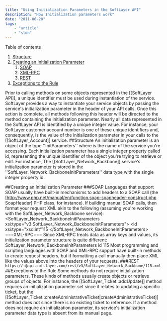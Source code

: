 ```yaml
---
title: "Using Initialization Parameters in the SoftLayer API"
description: "How Initialization parameters work"
date: "2011-06-20"
tags:
    - "article"
    - "sldn"
---
```




<script type="text/javascript">toc_collapse=0;</script><div class="toc" id="toc4">
<div class="toc-title">Table of contents<span class="toc-toggle-message">&nbsp;</span></div>
<div class="toc-list">
<ol>
<li class="toc-level-1"><a href="#Structure">Structure</a></li>
<li class="toc-level-1"><a href="#Creating_an_Initialization_Parameter">Creating an Initialization Parameter</a>
<ol>
<li class="toc-level-2"><a href="#SOAP">SOAP</a></li>
<li class="toc-level-2"><a href="#XML-RPC">XML-RPC</a></li>
<li class="toc-level-2"><a href="#REST">REST</a></li>
</ol>
</li>
<li class="toc-level-1"><a href="#Exceptions_to_the_Rule">Exceptions to the Rule</a></li>
</ol>
</div>
</div>
Prior to calling methods on some objects represented in the [[SoftLayer API]], a unique identifier must be used during instantiation of the service.  SoftLayer provides a way to instantiate your service objects by passing the service's initialization parameter in the header of your API calls.  Once this action is complete, all methods following this header will be directed to the method containing the initialization parameter.  
Nearly all data represented in the SoftLayer API is identified by a unique integer value. For instance, your SoftLayer customer account number is one of these unique identifiers and, consequently, is the value of the initialization parameter in your calls to the [[SoftLayer_Account]] service.
##Structure
An initialization parameter is an object of the type <SoftLayer_Service>''InitParameters'' where <SoftLayer_Service> is the name of the service you're accessing. Each initialization parameter has a single integer property called id, representing the unique identifier of the object you're trying to retrieve or edit. For instance, The [[SoftLayer_Network_Backbone]] service's initialization parameter is stored in the ''SoftLayer_Network_BackboneInitParameters'' data type with the single integer property id.

##Creating an Initialization Parameter
###SOAP
Languages that support SOAP usually have built-in mechanisms to add headers to a SOAP call (the [http://www.php.net/manual/en/function.soap-soapheader-construct.php SoapHeader] PHP class, for instance). If building manual SOAP calls, then format your request XML akin to the following (assuming you're working with the SoftLayer_Network_Backbone service):
<xml>
<SoftLayer_Network_BackboneInitParameters xsi:type="v3:SoftLayer_Network_BackboneInitParameters">
    <id xsi:type="xsd:int"115</id>
</SoftLayer_Network_BackboneInitParameters>
</xml>
===XML-RPC===
Since XML-RPC treats data as array keys and values, its initialization parameter structure is quite different:
<xml>
<struct>
  <member>
    <name>SoftLayer_Network_BackboneInitParameters</name>
    <value>
      <struct>
        <member>
          <name>id</name>
          <value>
            <int>115</int>
          </value>
        </member>
      </struct>
    </value>
  </member>
</struct>
</xml>
Most programming and scripting languages with SOAP and XML-RPC support have built-in methods to create request headers, but if formatting a call manually then place XML like the values above into the headers of your requests.
###REST
<code>
https://<username>:<apiKey>@api.softlayer.com/rest/v3/SoftLayer_Network_Backbone/115.xml
</code>
##Exceptions to the Rule
Some methods do not require initialization parameters. These kinds of methods usually create objects or retrieve groups of objects. For instance, the [[SoftLayer_Ticket::addUpdate]] method requires an initialization parameter set since it relates to updating a specific ticket, but the [[SoftLayer_Ticket::createAdministrativeTicket|createAdministrativeTicket]] method does not since there is no existing ticket to reference. If a method does not require an initialization parameter, its service's initialization parameter data type is absent from its manual page.